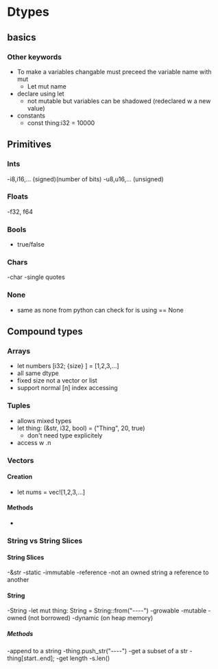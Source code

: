 # Dtypes

##  basics

### Other keywords
- To make a variables changable must preceed the variable name with mut 
    - Let mut name
- declare using let 
    - not mutable but variables can be shadowed (redeclared w a new value)
- constants 
    - const thing:i32 = 10000

## Primitives

### Ints 
-i8,i16,... (signed)(number of bits)
-u8,u16,... (unsigned)


### Floats 
-f32, f64


### Bools
- true/false


### Chars 
-char 
-single quotes

### None
- same as none from python can check for is using == None 


## Compound types

### Arrays
- let numbers [i32; {size} ] = [1,2,3,...]
- all same dtype
- fixed size not a vector or list 
- support normal [n] index accessing
### Tuples
- allows mixed types 
- let thing: (&str, i32, bool) = ("Thing", 20, true)
    - don't need type explicitely
- access w .n

### Vectors

#### Creation 
- let nums = vec![1,2,3,...]

#### Methods
- 

### String vs String Slices

#### String Slices
-&str
-static
-immutable
-reference 
-not an owned string a reference to another


#### String
-String
-let mut thing: String = String::from("----")
-growable
-mutable
-owned (not borrowed)
-dynamic (on heap memory)

##### Methods
-append to a string
    -thing.push_str("----")
-get a subset of a str
    -thing[start..end];
-get length
    -s.len()

